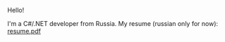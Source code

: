 Hello!

I'm a C#/.NET developer from Russia. My resume (russian only for now): [resume.pdf](https://github.com/Evengard/Evengard/files/11774594/default.pdf)
